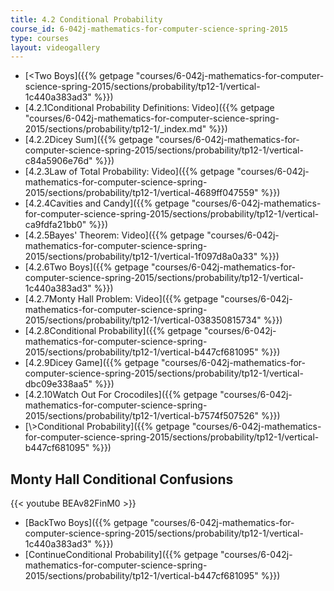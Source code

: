 ```yaml
---
title: 4.2 Conditional Probability
course_id: 6-042j-mathematics-for-computer-science-spring-2015
type: courses
layout: videogallery
---
```

*   [<Two Boys]({{% getpage "courses/6-042j-mathematics-for-computer-science-spring-2015/sections/probability/tp12-1/vertical-1c440a383ad3" %}})
*   [4.2.1Conditional Probability Definitions: Video]({{% getpage "courses/6-042j-mathematics-for-computer-science-spring-2015/sections/probability/tp12-1/_index.md" %}})
*   [4.2.2Dicey Sum]({{% getpage "courses/6-042j-mathematics-for-computer-science-spring-2015/sections/probability/tp12-1/vertical-c84a5906e76d" %}})
*   [4.2.3Law of Total Probability: Video]({{% getpage "courses/6-042j-mathematics-for-computer-science-spring-2015/sections/probability/tp12-1/vertical-4689ff047559" %}})
*   [4.2.4Cavities and Candy]({{% getpage "courses/6-042j-mathematics-for-computer-science-spring-2015/sections/probability/tp12-1/vertical-ca9fdfa21bb0" %}})
*   [4.2.5Bayes' Theorem: Video]({{% getpage "courses/6-042j-mathematics-for-computer-science-spring-2015/sections/probability/tp12-1/vertical-1f097d8a0a33" %}})
*   [4.2.6Two Boys]({{% getpage "courses/6-042j-mathematics-for-computer-science-spring-2015/sections/probability/tp12-1/vertical-1c440a383ad3" %}})
*   [4.2.7Monty Hall Problem: Video]({{% getpage "courses/6-042j-mathematics-for-computer-science-spring-2015/sections/probability/tp12-1/vertical-038350815734" %}})
*   [4.2.8Conditional Probability]({{% getpage "courses/6-042j-mathematics-for-computer-science-spring-2015/sections/probability/tp12-1/vertical-b447cf681095" %}})
*   [4.2.9Dicey Game]({{% getpage "courses/6-042j-mathematics-for-computer-science-spring-2015/sections/probability/tp12-1/vertical-dbc09e338aa5" %}})
*   [4.2.10Watch Out For Crocodiles]({{% getpage "courses/6-042j-mathematics-for-computer-science-spring-2015/sections/probability/tp12-1/vertical-b7574f507526" %}})
*   [\\>Conditional Probability]({{% getpage "courses/6-042j-mathematics-for-computer-science-spring-2015/sections/probability/tp12-1/vertical-b447cf681095" %}})

Monty Hall Conditional Confusions
---------------------------------

{{< youtube BEAv82FinM0 >}}

*   [BackTwo Boys]({{% getpage "courses/6-042j-mathematics-for-computer-science-spring-2015/sections/probability/tp12-1/vertical-1c440a383ad3" %}})
*   [ContinueConditional Probability]({{% getpage "courses/6-042j-mathematics-for-computer-science-spring-2015/sections/probability/tp12-1/vertical-b447cf681095" %}})